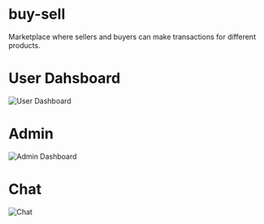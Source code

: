 # buy-sell
Marketplace where sellers and buyers can make transactions for different products.

# User Dahsboard
![User Dashboard](https://imgur.com/dX4TGvN.gif)

# Admin
![Admin Dashboard](https://imgur.com/zwcfx8L.gif)

# Chat
![Chat](https://imgur.com/VX7zclx.gif)
